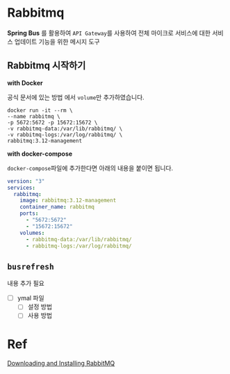 # Rabbitmq

**Spring Bus** 를 활용하여 `API Gateway`를 사용하여 전체 마이크로 서비스에 대한 서비스 업데이트 기능을 위한 메시지 도구

## Rabbitmq 시작하기

**with Docker**

공식 문서에 있는 방법 에서 `volume`만 추가하였습니다.

```shell
docker run -it --rm \
--name rabbitmq \
-p 5672:5672 -p 15672:15672 \
-v rabbitmq-data:/var/lib/rabbitmq/ \
-v rabbitmq-logs:/var/log/rabbitmq/ \
rabbitmq:3.12-management
```

**with docker-compose**

`docker-compose`파일에 추가한다면 아래의 내용을 붙이면 됩니다.

```yaml
version: "3"
services:
  rabbitmq:
    image: rabbitmq:3.12-management
    container_name: rabbitmq
    ports:
      - "5672:5672"
      - "15672:15672"
    volumes:
      - rabbitmq-data:/var/lib/rabbitmq/
      - rabbitmq-logs:/var/log/rabbitmq/
```

## `busrefresh`

내용 추가 필요

- [ ] ymal 파일
    - [ ] 설정 방법
    - [ ] 사용 방법

# Ref

[Downloading and Installing RabbitMQ](https://www.rabbitmq.com/download.html)
